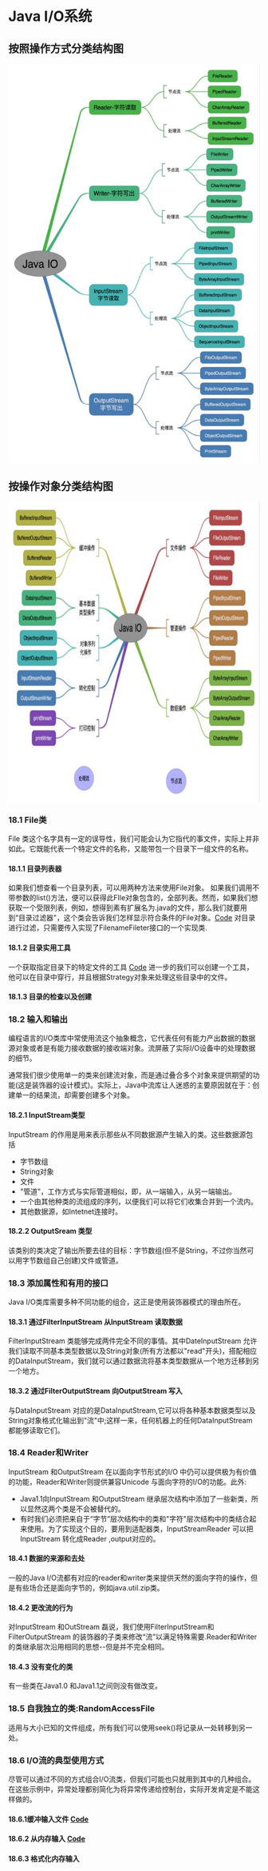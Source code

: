 # Java I/O系统

## 按照操作方式分类结构图
<div align=center> <img src="PIC/processMethod.png" align=center height="800px" ></div>

## 按操作对象分类结构图
<div align=center> <img src="PIC/precessObj.png" align=center height="600px" ></div>

### 18.1 File类
File 类这个名字具有一定的误导性，我们可能会认为它指代的事文件，实际上并非如此。它既能代表一个特定文件的名称，又能带包一个目录下一组文件的名称。

#### 18.1.1 目录列表器
如果我们想查看一个目录列表，可以用两种方法来使用File对象。
如果我们调用不带参数的list()方法，便可以获得此FIle对象包含的，全部列表。然而，如果我们想获取一个受限列表，例如，想得到素有扩展名为.java的文件，那么我们就要用到“目录过滤器"，这个类会告诉我们怎样显示符合条件的File对象。[Code](Code/)
对目录进行过滤，只需要传入实现了FilenameFileter接口的一个实现类. 

#### 18.1.2 目录实用工具
一个获取指定目录下的特定文件的工具
[Code](Code/Directory.java)
进一步的我们可以创建一个工具，他可以在目录中穿行，并且根据Strategy对象来处理这些目录中的文件。

#### 18.1.3 目录的检查以及创建

### 18.2 输入和输出
编程语言的I/O类库中常使用流这个抽象概念，它代表任何有能力产出数据的数据源对象或者是有能力接收数据的接收端对象。流屏蔽了实际I/O设备中的处理数据的细节。

通常我们很少使用单一的类来创建流对象，而是通过叠合多个对象来提供期望的功能(这是装饰器的设计模式)。实际上，Java中流库让人迷惑的主要原因就在于：创建单一的结果流，却需要创建多个对象。

#### 18.2.1 InputStream类型
InputStream 的作用是用来表示那些从不同数据源产生输入的类。这些数据源包括
* 字节数组
* String对象
* 文件
* "管道"，工作方式与实际管道相似，即，从一端输入，从另一端输出。
* 一个由其他种类的流组成的序列，以便我们可以将它们收集合并到一个流内。
* 其他数据源，如Intetnet连接时。

#### 18.2.2 OutputSream 类型
该类别的类决定了输出所要去往的目标：字节数组(但不是String，不过你当然可以用字节数组自己创建)文件或管道。

### 18.3 添加属性和有用的接口
Java I/O类库需要多种不同功能的组合，这正是使用装饰器模式的理由所在。

 #### 18.3.1 通过FilterInputStream 从InputStream 读取数据
 FilterInputStream 类能够完成两件完全不同的事情。其中DateInputStream 允许我们读取不同基本类型数据以及String对象(所有方法都以"read"开头)，搭配相应的DataInputStream，我们就可以通过数据流将基本类型数据从一个地方迁移到另一个地方。

#### 18.3.2 通过FilterOutputStream 向OutputStream 写入
与DataInputStream 对应的是DataInputStream,它可以将各种基本数据类型以及String对象格式化输出到"流"中;这样一来，任何机器上的任何DataInputStream 都能够读取它们。

### 18.4 Reader和Writer
InputStream 和OutputStream 在以面向字节形式的I/O 中仍可以提供极为有价值的功能，Reader和Writer则提供兼容Unicode 与面向字符的I/O的功能。此外:
* Java1.1向InputStream 和OutputStream 继承层次结构中添加了一些新类，所以显然这两个类是不会被替代的。
* 有时我们必须把来自于“字节”层次结构中的类和"字符"层次结构中的类结合起来使用。为了实现这个目的，要用到适配器类，InputStreamReader 可以把InputStream 转化成Reader ,output对应的。

#### 18.4.1 数据的来源和去处
一般的Java I/O流都有对应的reader和writer类来提供天然的面向字符的操作，但是有些场合还是面向字节的，例如java.util.zip类。

#### 18.4.2 更改流的行为
对InputStream 和OutStream 磊说，我们使用FilterInputStream和FilterOutputStream 的装饰器的子类来修改“流”以满足特殊需要.Reader和Writer的类继承层次沿用相同的思想--但是并不完全相同。

#### 18.4.3 没有变化的类
有一些类在Java1.0 和Java1.1之间则没有做改变。

### 18.5 自我独立的类:RandomAccessFile
适用与大小已知的文件组成，所有我们可以使用seek()将记录从一处转移到另一处。


### 18.6 I/O流的典型使用方式
尽管可以通过不同的方式组合I/O流类，但我们可能也只就用到其中的几种组合。在这些示例中，异常处理都别简化为将异常传递给控制台，实际开发肯定是不能这样做的。

#### 18.6.1缓冲输入文件 [Code](Code/BufferedInputFile.java)

#### 18.6.2 从内存输入 [Code](Code/MemoryInput.java)

#### 18.6.3 格式化内存输入 

